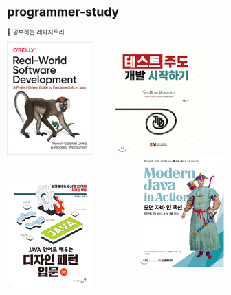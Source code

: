 # programmer-study
🎯 공부하는 레파지토리

<div align = "center">
  <a href="https://www.yes24.com/Product/Goods/90533758">
    <img src="java-practice/real-world-software-development/docs/img.png" align="left" alt="Image1" width="200" height="262">
  </a>
  <a href="https://www.yes24.com/Product/Goods/89145195">
    <img src="java-practice/test-driven-development/docs/img.png" align="center" alt="Image2" width="200" height="262">
  </a>
  <a href="https://www.yes24.com/Product/Goods/77125987">
    <img src="java-practice/modern-java-in-action/docs/img.png" align="right" alt="Image3" width="200" height="262">
  </a>
</div>
<br/><br/><br/>
<div align = "center">
  <a href="https://www.yes24.com/Product/Goods/115576266">
    <img src="java-practice/gof-with-java/docs/img.png" align="left" alt="Image1" width="200" height="262">
  </a>
</div>
